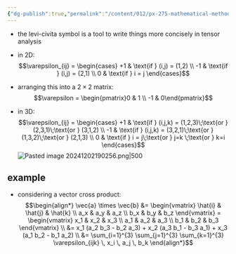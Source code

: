 ```yaml
---
{"dg-publish":true,"permalink":"/content/012/px-275-mathematical-methods/f-tensors-and-summation-conventions/px-275-f3-levi-civita-symbol/","created":"2024-12-02T12:51:24.952+00:00","updated":"2024-12-02T19:14:05.252+00:00"}
---
```


- the levi-civita symbol is a tool to write things more concisely in tensor analysis

- in 2D:
$$\varepsilon_{ij} = \begin{cases}
+1 & \text{if } (i,j) = (1,2) \\
-1 & \text{if } (i,j) = (2,1) \\
0 & \text{if } i = j
\end{cases}$$
- arranging this into a $2\times2$ matrix:
$$\varepsilon = \begin{pmatrix}0 & 1 \\ -1 & 0\end{pmatrix}$$

- in 3D:
$$\varepsilon_{ij} = \begin{cases}
+1 & \text{if } (i,j,k) = (1,2,3)\;\text{or } (2,3,1)\;\text{or } (3,1,2) \\
-1 & \text{if } (i,j,k) = (3,2,1)\;\text{or } (1,3,2)\;\text{or } (2,1,3) \\
0 & \text{if } i = j\;\text{or } j=k \;\text{or }  k=i
\end{cases}$$
![Pasted image 20241202190256.png|500](/img/user/pics/Pasted%20image%2020241202190256.png)
## example
- considering a vector cross product:
$$\begin{align*}
\vec{a} \times \vec{b} &= 
\begin{vmatrix}
\hat{i} & \hat{j} & \hat{k} \\
a_x & a_y & a_z \\
b_x & b_y & b_z
\end{vmatrix} 
= \begin{vmatrix}
x_1 & x_2 & x_3 \\
a_1 & a_2 & a_3 \\
b_1 & b_2 & b_3
\end{vmatrix} \\
&= x_1 (a_2 b_3 - b_2 a_3) + x_2 (a_3 b_1 - b_3 a_1) + x_3 (a_1 b_2 - b_1 a_2)
\\
&= \sum_{i=1}^{3} \sum_{j=1}^{3} \sum_{k=1}^{3} \varepsilon_{ijk} \, x_i \, a_j \, b_k
\end{align*}$$